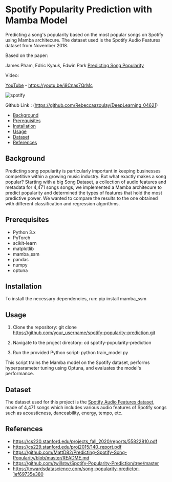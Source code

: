 # Spotify Popularity Prediction with Mamba Model
Predicting a song's popularity based on the most popular songs on Spotify using Mamba architecure. The dataset used is the Spotify Audio Features dataset from November 2018.

Based on the paper:

James Pham, Edric Kyauk, Edwin Park [Predicting Song Popularity](https://cs230.stanford.edu/files_winter_2018/projects/6970963.pdf)

Video:

[YouTube](https://youtu.be/i8Cnas7QrMc) - https://youtu.be/i8Cnas7QrMc

![spotify](https://github.com/Rebeccaazoulay/DeepLearning_04621/assets/102752965/db7feed7-7c79-4d8f-9010-470095dd2196)


Github Link : (https://github.com/Rebeccaazoulay/DeepLearning_04621)

  * [Background](#background)
  * [Prerequisites](#prerequisites)
  * [Installation](#installation)
  * [Usage](#usage)
  * [Dataset](#dataset)
  * [References](#references)

## Background
Predicting song popularity is particularly important in keeping businesses competitive within a growing music industry. But what exactly makes a song popular? Starting with
a big Song Dataset, a collection of audio features and metadata for 4,471 songs songs, we implemented a Mamba architecure to predict popularity and determined the types of features that hold the most predictive power. We wanted to compare the results to the one obtained with different classification and regression algorithms.

## Prerequisites

- Python 3.x
- PyTorch
- scikit-learn
- matplotlib
- mamba_ssm
- pandas
- numpy
- optuna

## Installation

To install the necessary dependencies, run:
pip install mamba_ssm

## Usage

1. Clone the repository:
git clone https://github.com/your_username/spotify-popularity-prediction.git

2. Navigate to the project directory:
cd spotify-popularity-prediction

3. Run the provided Python script:
python train_model.py

This script trains the Mamba model on the Spotify dataset, performs hyperparameter tuning using Optuna, and evaluates the model's performance.

## Dataset

The dataset used for this project is the [Spotify Audio Features dataset](https://www.kaggle.com/nadintamer/top-tracks-of-2017), made of 4,471 songs which includes various audio features of Spotify songs such as acousticness, danceability, energy, tempo, etc.

## References
* https://cs230.stanford.edu/projects_fall_2020/reports/55822810.pdf
* https://cs229.stanford.edu/proj2015/140_report.pdf
* https://github.com/MattD82/Predicting-Spotify-Song-Popularity/blob/master/README.md
* https://github.com/twillstw/Spotify-Popularity-Prediction/tree/master
* https://towardsdatascience.com/song-popularity-predictor-1ef69735e380
  
